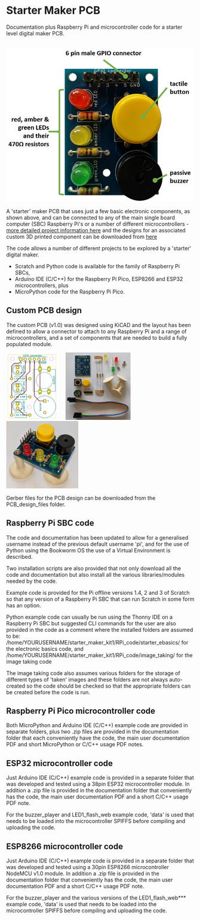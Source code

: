 # Starter Maker PCB
 Documentation plus Raspberry Pi and microcontroller code for a starter level digital maker PCB.

 &nbsp; &nbsp; <img src="images\annotated_assembled_starter_kit01_500w.jpg">

A 'starter' maker PCB that uses just a few basic electronic components, as shown above, and can be connected to any of the main single board computer (SBC) Raspberry Pi's or a number of different microcontrollers - [more detailed project information here](https://onlinedevices.org.uk/Starter+Maker+PCB) and the designs for an associated custom 3D printed component can be downloaded from [here](https://www.prusaprinters.org/prints/67963-pcb-support-foot)

The code allows a number of different projects to be explored by a 'starter' digital maker.
 - Scratch and Python code is available for the family of Raspberry Pi SBCs,  
 - Arduino IDE (C/C++) for the Raspberry Pi Pico, ESP8266 and ESP32 microcontrollers, plus 
 - MicroPython code for the Raspberry Pi Pico.

## Custom PCB design

The custom PCB (v1.0) was designed using KiCAD and the layout has been defined to allow a connector to attach to any Raspberry Pi and a range of microcontrollers, and a set of components that are needed to build a fully populated module.

<img src="images/Starter_kit_PCB01_front_900w.jpg" width="139" height="180"> &nbsp; &nbsp; <img src="images/Starter_kit_PCB01_20210518_133032651.NIGHT_900w.jpg" width="174" height="180"> &nbsp; &nbsp; <img src="images/Starter_kit_PCB01_20210518_132216142_900w.jpg" width="193" height="180">  

Gerber files for the PCB design can be downloaded from the PCB_design_files folder.

## Raspberry Pi SBC code
The code and documentation has been updated to allow for a generalised username instead of the previous default username 'pi', and for the use of Python using the Bookworm OS the use of a Virtual Environment is described. 

Two installation scripts are also provided that not only download all the code and documentation but also install all the various libraries/modules needed by the code.

Example code is provided for the Pi offline versions 1.4, 2 and 3 of Scratch so that any version of a Raspberry Pi SBC that can run Scratch in some form has an option.

Python example code can usually be run using the Thonny IDE on a Raspberry Pi SBC but suggested CLI commands for the user are also provided in the code as a comment where the installed folders are assumed to be:
/home/YOURUSERNAME/starter_maker_kit1/RPi_code/starter_ebasics/ for the electronic basics code, and
/home/YOURUSERNAME/starter_maker_kit1/RPi_code/image_taking/ for the image taking code

The image taking code also assumes various folders for the storage of different types of 'taken' images and these folders are not always auto-created so the code should be checked so that the appropriate folders can be created before the code is run.

## Raspberry Pi Pico microcontroller code
Both MicroPython and Arduino IDE (C/C++) example code are provided in separate folders, plus two .zip files are provided in the documentation folder that each conveniently have the code, the main user documentation PDF and short MicroPython or C/C++ usage PDF notes.

## ESP32 microcontroller code
Just Arduino IDE (C/C++) example code is provided in a separate folder that was developed and tested using a 38pin ESP32 microcontroller module. In addition a .zip file is provided in the documentation folder that conveniently has the code, the main user documentation PDF and a short C/C++ usage PDF note.

For the buzzer_player and LED1_flash_web example code, 'data' is used that needs to be loaded into the microcontroller SPIFFS before compiling and uploading the code.

## ESP8266 microcontroller code
Just Arduino IDE (C/C++) example code is provided in a separate folder that was developed and tested using a 30pin ESP8266 microcontroller NodeMCU v1.0 module. In addition a .zip file is provided in the documentation folder that conveniently has the code, the main user documentation PDF and a short C/C++ usage PDF note.

For the buzzer_player and the various versions of the LED1_flash_web*** example code, 'data' is used that needs to be loaded into the microcontroller SPIFFS before compiling and uploading the code.
